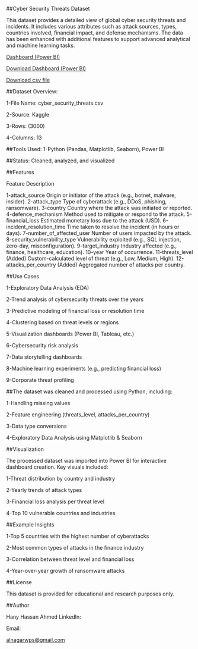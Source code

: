 ##Cyber Security Threats Dataset

This dataset provides a detailed view of global cyber security threats and incidents. It includes various attributes such as attack sources, types, countries involved, financial impact, and defense mechanisms. The data has been enhanced with additional features to support advanced analytical and machine learning tasks.

[Dashboard (Power BI)](project%203/2025-05-08%20(1).png)

[Download Dashboard (Power BI)]()

[Download csv file]()

##Dataset Overview:

1-File Name: cyber_security_threats.csv

2-Source: Kaggle

3-Rows: (3000)

4-Columns: 13

##Tools Used:
1-Python (Pandas, Matplotlib, Seaborn), Power BI

##Status:
Cleaned, analyzed, and visualized


##Features

Feature	Description

1-attack_source	Origin or initiator of the attack (e.g., botnet, malware, insider).
2-attack_type	Type of cyberattack (e.g., DDoS, phishing, ransomware).
3-country	Country where the attack was initiated or reported.
4-defence_mechanism	Method used to mitigate or respond to the attack.
5-financial_loss	Estimated monetary loss due to the attack (USD).
6-incident_resolution_time	Time taken to resolve the incident (in hours or days).
7-number_of_affected_user	Number of users impacted by the attack.
8-security_vulnerability_type	Vulnerability exploited (e.g., SQL injection, zero-day, misconfiguration).
9-target_industry	Industry affected (e.g., finance, healthcare, education).
10-year	Year of occurrence.
11-threats_level (Added)	Custom-calculated level of threat (e.g., Low, Medium, High).
12-attacks_per_country (Added)	Aggregated number of attacks per country.


##Use Cases

1-Exploratory Data Analysis (EDA)

2-Trend analysis of cybersecurity threats over the years

3-Predictive modeling of financial loss or resolution time

4-Clustering based on threat levels or regions

5-Visualization dashboards (Power BI, Tableau, etc.)

6-Cybersecurity risk analysis

7-Data storytelling dashboards

8-Machine learning experiments (e.g., predicting financial loss)

9-Corporate threat profiling


##The dataset was cleaned and processed using Python, including:

1-Handling missing values

2-Feature engineering (threats_level, attacks_per_country)

3-Data type conversions

4-Exploratory Data Analysis using Matplotlib & Seaborn


##Visualization

The processed dataset was imported into Power BI for interactive dashboard creation. Key visuals included:

1-Threat distribution by country and industry

2-Yearly trends of attack types

3-Financial loss analysis per threat level

4-Top 10 vulnerable countries and industries




##Example Insights

1-Top 5 countries with the highest number of cyberattacks

2-Most common types of attacks in the finance industry

3-Correlation between threat level and financial loss

4-Year-over-year growth of ransomware attacks


##License

This dataset is provided for educational and research purposes only.

##Author

Hany Hassan Ahmed
LinkedIn:


Email:

alnagarwps@gmail.com
